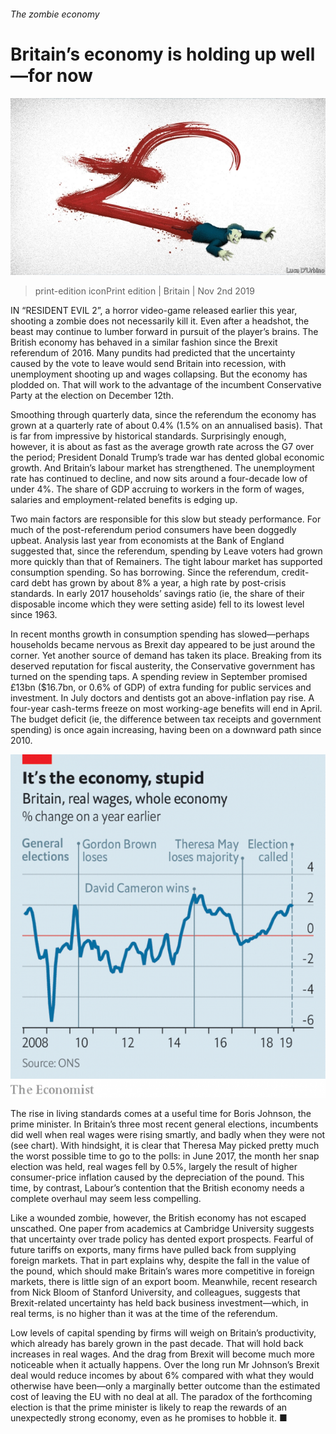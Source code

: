 ###### The zombie economy

# Britain’s economy is holding up well—for now 

![image](images/20191102_BRD001_0.jpg) 

> print-edition iconPrint edition | Britain | Nov 2nd 2019 

IN “RESIDENT EVIL 2”, a horror video-game released earlier this year, shooting a zombie does not necessarily kill it. Even after a headshot, the beast may continue to lumber forward in pursuit of the player’s brains. The British economy has behaved in a similar fashion since the Brexit referendum of 2016. Many pundits had predicted that the uncertainty caused by the vote to leave would send Britain into recession, with unemployment shooting up and wages collapsing. But the economy has plodded on. That will work to the advantage of the incumbent Conservative Party at the election on December 12th. 

Smoothing through quarterly data, since the referendum the economy has grown at a quarterly rate of about 0.4% (1.5% on an annualised basis). That is far from impressive by historical standards. Surprisingly enough, however, it is about as fast as the average growth rate across the G7 over the period; President Donald Trump’s trade war has dented global economic growth. And Britain’s labour market has strengthened. The unemployment rate has continued to decline, and now sits around a four-decade low of under 4%. The share of GDP accruing to workers in the form of wages, salaries and employment-related benefits is edging up. 

Two main factors are responsible for this slow but steady performance. For much of the post-referendum period consumers have been doggedly upbeat. Analysis last year from economists at the Bank of England suggested that, since the referendum, spending by Leave voters had grown more quickly than that of Remainers. The tight labour market has supported consumption spending. So has borrowing. Since the referendum, credit-card debt has grown by about 8% a year, a high rate by post-crisis standards. In early 2017 households’ savings ratio (ie, the share of their disposable income which they were setting aside) fell to its lowest level since 1963. 

In recent months growth in consumption spending has slowed—perhaps households became nervous as Brexit day appeared to be just around the corner. Yet another source of demand has taken its place. Breaking from its deserved reputation for fiscal austerity, the Conservative government has turned on the spending taps. A spending review in September promised £13bn ($16.7bn, or 0.6% of GDP) of extra funding for public services and investment. In July doctors and dentists got an above-inflation pay rise. A four-year cash-terms freeze on most working-age benefits will end in April. The budget deficit (ie, the difference between tax receipts and government spending) is once again increasing, having been on a downward path since 2010. 

![image](images/20191102_BRC064.png) 

The rise in living standards comes at a useful time for Boris Johnson, the prime minister. In Britain’s three most recent general elections, incumbents did well when real wages were rising smartly, and badly when they were not (see chart). With hindsight, it is clear that Theresa May picked pretty much the worst possible time to go to the polls: in June 2017, the month her snap election was held, real wages fell by 0.5%, largely the result of higher consumer-price inflation caused by the depreciation of the pound. This time, by contrast, Labour’s contention that the British economy needs a complete overhaul may seem less compelling. 

Like a wounded zombie, however, the British economy has not escaped unscathed. One paper from academics at Cambridge University suggests that uncertainty over trade policy has dented export prospects. Fearful of future tariffs on exports, many firms have pulled back from supplying foreign markets. That in part explains why, despite the fall in the value of the pound, which should make Britain’s wares more competitive in foreign markets, there is little sign of an export boom. Meanwhile, recent research from Nick Bloom of Stanford University, and colleagues, suggests that Brexit-related uncertainty has held back business investment—which, in real terms, is no higher than it was at the time of the referendum. 

Low levels of capital spending by firms will weigh on Britain’s productivity, which already has barely grown in the past decade. That will hold back increases in real wages. And the drag from Brexit will become much more noticeable when it actually happens. Over the long run Mr Johnson’s Brexit deal would reduce incomes by about 6% compared with what they would otherwise have been—only a marginally better outcome than the estimated cost of leaving the EU with no deal at all. The paradox of the forthcoming election is that the prime minister is likely to reap the rewards of an unexpectedly strong economy, even as he promises to hobble it. ■ 

